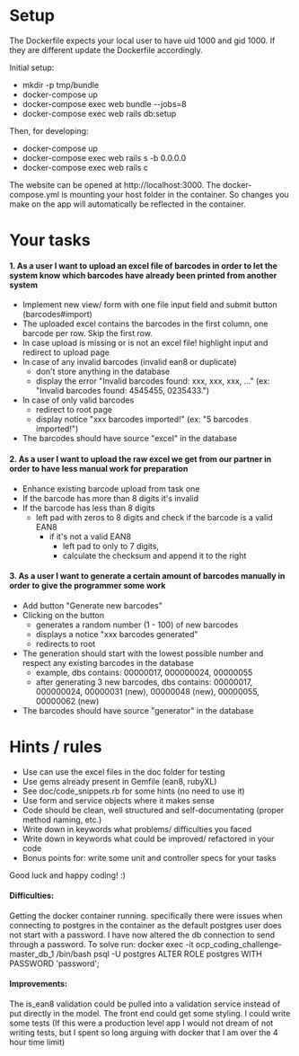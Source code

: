# Setup

The Dockerfile expects your local user to have uid 1000 and gid 1000. If they are different update the Dockerfile accordingly. 

Initial setup:
* mkdir -p tmp/bundle
* docker-compose up
* docker-compose exec web bundle --jobs=8
* docker-compose exec web rails db:setup

Then, for developing:
* docker-compose up
* docker-compose exec web rails s -b 0.0.0.0
* docker-compose exec web rails c

The website can be opened at http://localhost:3000. The docker-compose.yml is mounting your host folder in the container. So changes you make on the app will automatically be reflected in the container.


# Your tasks

#### 1. As a user I want to upload an excel file of barcodes in order to let the system know which barcodes have already been printed from another system

  * Implement new view/ form with one file input field and submit button (barcodes#import)
  * The uploaded excel contains the barcodes in the first column, one barcode per row. Skip the first row.
  * In case upload is missing or is not an excel file! highlight input and redirect to upload page
  * In case of any invalid barcodes (invalid ean8 or duplicate)
    * don't store anything in the database
    * display the error "Invalid barcodes found: xxx, xxx,  xxx, ..." (ex: "Invalid barcodes found: 4545455, 0235433.")
  * In case of only valid barcodes
    * redirect to root page
    * display notice "xxx barcodes imported!" (ex: "5 barcodes imported!")
  * The barcodes should have source "excel" in the database

#### 2. As a user I want to upload the raw excel we get from our partner in order to have less manual work for preparation
  * Enhance existing barcode upload from task one
  * If the barcode has more than 8 digits it's invalid
  * If the barcode has less than 8 digits
    * left pad with zeros to 8 digits and check if the barcode is a valid EAN8
      * if it's not a valid EAN8
        * left pad to only to 7 digits,
        * calculate the checksum and append it to the right

#### 3. As a user I want to generate a certain amount of barcodes manually in order to give the programmer some work
  * Add button "Generate new barcodes"
  * Clicking on the button
    * generates a random number (1 - 100) of new barcodes
    * displays a notice "xxx barcodes generated"
    * redirects to root
  * The generation should start with the lowest possible number and respect any existing barcodes in the database
    * example, dbs contains: 00000017, 000000024, 00000055
    * after generating 3 new barcodes, dbs contains: 00000017, 000000024, 00000031 (new), 00000048 (new), 00000055, 00000062 (new)
  * The barcodes should have source "generator" in the database


# Hints / rules

* Use can use the excel files in the doc folder for testing
* Use gems already present in Gemfile (ean8, rubyXL)
* See doc/code_snippets.rb for some hints (no need to use it)
* Use form and service objects where it makes sense
* Code should be clean, well structured and self-documentating (proper method naming, etc.)
* Write down in keywords what problems/ difficulties you faced
* Write down in keywords what could be improved/ refactored in your code
* Bonus points for: write some unit and controller specs for your tasks

Good luck and happy coding! :)

#### Difficulties: 
Getting the docker container running. specifically there were issues when connecting to postgres in the container as the default postgres user does not start with a password. I have now altered the db connection to send through a password.
 To solve run:
 docker exec -it ocp_coding_challenge-master_db_1 /bin/bash
 psql -U postgres
 ALTER ROLE postgres WITH PASSWORD 'password';




#### Improvements: 
The is_ean8 validation could be pulled into a validation service instead of put directly in the model. The front end could get some styling. I could write some tests (If this were a production level app I would not dream of not writing tests, but I spent so long arguing with docker that I am over the 4 hour time limit)
